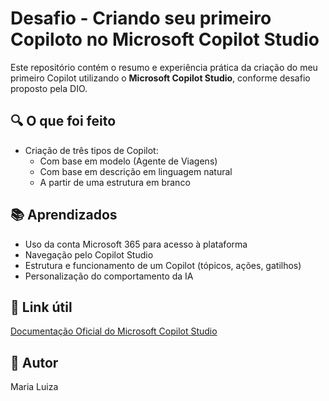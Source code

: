 # Desafio - Criando seu primeiro Copiloto no Microsoft Copilot Studio

Este repositório contém o resumo e experiência prática da criação do meu primeiro Copilot utilizando o **Microsoft Copilot Studio**, conforme desafio proposto pela DIO.

## 🔍 O que foi feito
- Criação de três tipos de Copilot:
  - Com base em modelo (Agente de Viagens)
  - Com base em descrição em linguagem natural
  - A partir de uma estrutura em branco

## 📚 Aprendizados
- Uso da conta Microsoft 365 para acesso à plataforma
- Navegação pelo Copilot Studio
- Estrutura e funcionamento de um Copilot (tópicos, ações, gatilhos)
- Personalização do comportamento da IA

## 📎 Link útil
[Documentação Oficial do Microsoft Copilot Studio](https://learn.microsoft.com/pt-br/microsoft-copilot-studio/)

## 🚀 Autor
Maria Luiza
